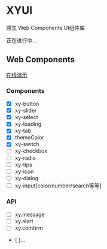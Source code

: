 # XYUI

原生 Web Components UI组件库

正在进行中...

## Web Components

[在线演示](https://xboxyan.codelabo.cn/XYUI/demo/web-components.html)

### Components
- [x] xy-button
- [x] xy-slider
- [x] xy-select
- [x] xy-loading
- [x] xy-tab
- [x] themeColor
- [x] xy-switch
- [ ] xy-checkbox
- [ ] xy-radio
- [ ] xy-tips
- [ ] xy-icon
- [ ] xy-dialog
- [ ] xy-input[color/number/search等等]

### API
- [ ] xy.message
- [ ] xy.alert
- [ ] xy.comfirm
- [ ]...